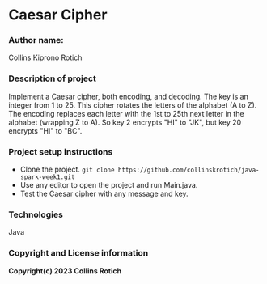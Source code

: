 # Caesar Cipher

### Author name: 
Collins Kiprono Rotich

### Description of project
Implement a Caesar cipher, both encoding, and decoding. The key is an integer from 1 to 25. This cipher rotates the letters of the alphabet (A to Z). 
The encoding replaces each letter with the 1st to 25th next letter in the alphabet (wrapping Z to A).
So key 2 encrypts "HI" to "JK", but key 20 encrypts "HI" to "BC".

### Project setup instructions
- Clone the project.
`git clone https://github.com/collinskrotich/java-spark-week1.git`
- Use any editor to open the project and run Main.java.
- Test the Caesar cipher with any message and key.
### Technologies
Java

### Copyright and License information
**Copyright(c) 2023 Collins Rotich**